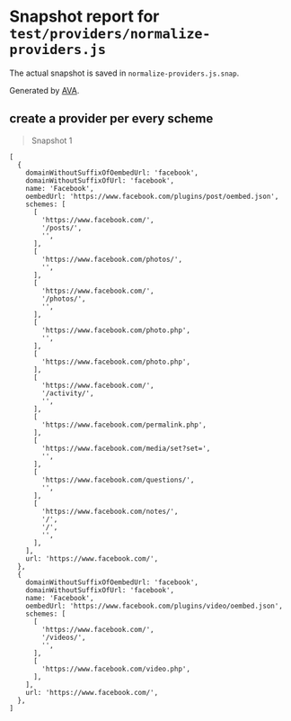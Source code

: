 # Snapshot report for `test/providers/normalize-providers.js`

The actual snapshot is saved in `normalize-providers.js.snap`.

Generated by [AVA](https://ava.li).

## create a provider per every scheme

> Snapshot 1

    [
      {
        domainWithoutSuffixOfOembedUrl: 'facebook',
        domainWithoutSuffixOfUrl: 'facebook',
        name: 'Facebook',
        oembedUrl: 'https://www.facebook.com/plugins/post/oembed.json',
        schemes: [
          [
            'https://www.facebook.com/',
            '/posts/',
            '',
          ],
          [
            'https://www.facebook.com/photos/',
            '',
          ],
          [
            'https://www.facebook.com/',
            '/photos/',
            '',
          ],
          [
            'https://www.facebook.com/photo.php',
            '',
          ],
          [
            'https://www.facebook.com/photo.php',
          ],
          [
            'https://www.facebook.com/',
            '/activity/',
            '',
          ],
          [
            'https://www.facebook.com/permalink.php',
          ],
          [
            'https://www.facebook.com/media/set?set=',
            '',
          ],
          [
            'https://www.facebook.com/questions/',
            '',
          ],
          [
            'https://www.facebook.com/notes/',
            '/',
            '/',
            '',
          ],
        ],
        url: 'https://www.facebook.com/',
      },
      {
        domainWithoutSuffixOfOembedUrl: 'facebook',
        domainWithoutSuffixOfUrl: 'facebook',
        name: 'Facebook',
        oembedUrl: 'https://www.facebook.com/plugins/video/oembed.json',
        schemes: [
          [
            'https://www.facebook.com/',
            '/videos/',
            '',
          ],
          [
            'https://www.facebook.com/video.php',
          ],
        ],
        url: 'https://www.facebook.com/',
      },
    ]
